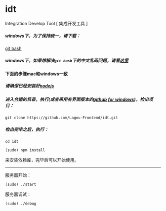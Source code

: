 idt
===

Integration Develop Tool [ 集成开发工具 ]

##### windows下，为了保持统一，请下载：
[git bash](http://msysgit.github.io/)

##### windows下，如果想解决`git bash`下的中文乱码问题，请看[这里](http://www.cnblogs.com/wangkongming/p/3821305.html)

#### 下面的步骤mac和windows一致

##### 请确保已经安装好[nodejs](http://nodejs.org/)

##### 进入合适的目录，执行(或者采用有界面版本的[github for windows](https://windows.github.com/))，检出项目：

`git clone https://github.com/Lagou-Frontend/idt.git`

##### 检出完毕之后，执行：

`cd idt`

`(sudo) npm install`

来安装依赖库，完毕后可以开始使用。

---

服务器开始：

`(sudo) ./start`

服务器调试：

`(sudo) ./debug`